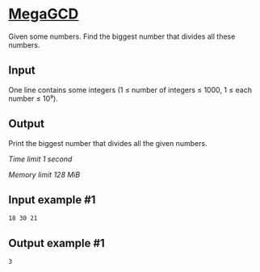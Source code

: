# [MegaGCD](https://www.e-olymp.com/en/contests/8860/problems/76525)


Given some numbers. Find the biggest number that divides all these numbers.

## Input

One line contains some integers (1 ≤ number of integers ≤ 1000, 1 ≤ each number ≤ 10⁹).

## Output

Print the biggest number that divides all the given numbers.

*Time limit 1 second*

*Memory limit 128 MiB*

## Input example #1

```
18 30 21
```


## Output example #1

```
3
```
